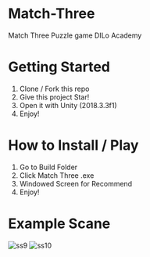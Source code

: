 # Match-Three
Match Three Puzzle game DILo Academy

# Getting Started
1. Clone / Fork this repo
2. Give this project Star!
3. Open it with Unity (2018.3.3f1)
4. Enjoy!

# How to Install / Play
1. Go to Build Folder
2. Click Match Three .exe
3. Windowed Screen for Recommend
4. Enjoy!

# Example Scane
![ss9](https://user-images.githubusercontent.com/89525164/134640221-6477f0a0-d2d3-401c-8441-8775fe58c38f.png)
![ss10](https://user-images.githubusercontent.com/89525164/134640238-a191a4e2-ce91-42ee-a782-f0d8f302e545.png)
